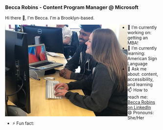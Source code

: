 ### Becca Robins - Content Program Manager @ Microsoft

Hi there 👋, I'm Becca. I'm a Brooklyn-based.

<img align="left" width="400" height="300" src="https://github.com/beccarobins/beccarobins/blob/main/becca_sumedh_instagram.png">
<!--
![Becca and her colleague, Sumedh, at DataCamp.](becca_sumedh_instagram.png)
-->

- 🔭 I’m currently working on: getting an MBA!
- 🌱 I’m currently learning: American Sign Language
- 💬 Ask me about: content, accessibility, and learning
- 📫 How to reach me: [Becca Robins on LinkedIn](https://www.linkedin.com/in/beccarobins/)
- 😄 Pronouns: She/Her
- ⚡ Fun fact: 

<!--
**beccarobins/beccarobins** is a ✨ _special_ ✨ repository because its `README.md` (this file) appears on your GitHub profile.

Here are some ideas to get you started:

- 🔭 I’m currently working on ...
- 🌱 I’m currently learning American Sign Language
- 👯 I’m looking to collaborate on ...
- 🤔 I’m looking for help with ...
- 💬 Ask me about ...
- 📫 How to reach me: ...
- 😄 Pronouns: ...
- ⚡ Fun fact: I've lived in 3 countries and 4 states
-->
